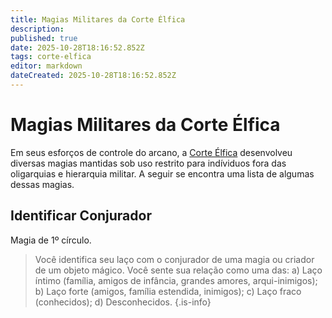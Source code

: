 ```yaml
---
title: Magias Militares da Corte Élfica
description: 
published: true
date: 2025-10-28T18:16:52.852Z
tags: corte-elfica
editor: markdown
dateCreated: 2025-10-28T18:16:52.852Z
---
```


# Magias Militares da Corte Élfica
Em seus esforços de controle do arcano, a [Corte Élfica](/faccoes/nacoes/corte-elfica) desenvolveu diversas magias mantidas sob uso restrito para indíviduos fora das oligarquias e hierarquia militar. A seguir se encontra uma lista de algumas dessas magias.

## Identificar Conjurador
Magia de 1º círculo.

> Você identifica seu laço com o conjurador de uma magia ou criador de um objeto mágico. Você sente sua relação como uma das: a) Laço íntimo (família, amigos de infância, grandes amores, arqui-inimigos); b) Laço forte (amigos, família estendida, inimigos); c) Laço fraco (conhecidos); d) Desconhecidos.
{.is-info}